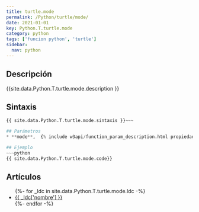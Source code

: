 ```yaml
---
title: turtle.mode
permalink: /Python/turtle/mode/
date: 2021-01-01
key: Python.T.turtle.mode
category: python
tags: ['funcion python', 'turtle']
sidebar: 
  nav: python
---
```


## Descripción
{{site.data.Python.T.turtle.mode.description }}

## Sintaxis
~~~python
{{ site.data.Python.T.turtle.mode.sintaxis }}~~~

## Parámetros
* **mode**,  {% include w3api/function_param_description.html propiedad=site.data.Python.T.turtle.mode valor="mode" %}

## Ejemplo
~~~python
{{ site.data.Python.T.turtle.mode.code}}
~~~

## Artículos
<ul>
{%- for _ldc in site.data.Python.T.turtle.mode.ldc -%}
   <li>
       <a href="{{_ldc['url'] }}">{{ _ldc['nombre'] }}</a>
   </li>
{%- endfor -%}
</ul>
